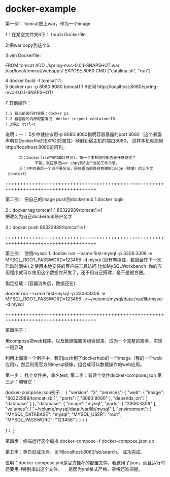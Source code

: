 # docker-example
第一例：
tomcat放上war，作为一个image

1：在某空文件夹6下：
touch Dockerfile

2:把war copy到这个6.

3:vim Dockerfile:

FROM tomcat
ADD ./spring-mvc-0.0.1-SNAPSHOT.war  /usr/local/tomcat/webapps/
EXPOSE 8080
CMD ["catalina.sh", "run"]

4 docker build -t tomcat1:1 .  
5 docker run -p 8080:8080 tomcat1:1
6访问 http://localhost:8080/spring-mvc-0.0.1-SNAPSHOT/

7 其他操作：
    
    7.1 看当前运行的容器：docker ps
    7.2 看容器的内部配置情况：docker inspect containerID
    7.3停止 ctrl+c

说明：一： 5步中就应该用-p 8080:8080指明容器暴露的port 8080（这个暴露声明在Dockerfile的EXPOSE属性）映射到宿主机的端口8080，
           这样本机就能用http://localhost:8080访问到。
       
          二：Dockerfile中的ADD(拷贝)，第一个本机路径能否是任意路径？
                 不能，就应该把war copy到6这个当前工作目录。
          三：4中的最后一个点不要忘记，是根据当前路径构建新image（镜像）的上下文（context）
          
 +++++++++++++++++++++++++++++++++++++++++++++++++++++++++++++++++++++++++++++++++++++
 
 
 
 
第二例：
把自己的image push到dockerhub
1:docker login

2：docker tag tomcat1:1    86322989/tomcat1:v1  
      把改名为自己dockerhub账户名字

3：docker push 86322989/tomcat1:v1          

+++++++++++++++++++++++++++++++++++++++++++++++++++++++++++++++++++++++++++++++++++++

第三例：
使用mysql:
1:
docker run --name first-mysql -p 3306:3306 -e MYSQL\_ROOT\_PASSWORD=123456 -d mysql
(没有卷挂载，数据会在下一次启动时消失)
2:使用本地安装的客户端工具访问
比如MySQLWorkbench
  你的应用程序就可以使用这个数据库开发了，还不用自己搭建，是不是很方便。


指定挂载：(容器消失后，数据还在)

docker run --name first-mysql -p 3306:3306 -e MYSQL\_ROOT\_PASSWORD=123456   -v ~/volume/mysql/data:/var/lib/mysql -d mysql

+++++++++++++++++++++++++++++++++++++++++++++++++++++++++++++++++++++++++++++++++++++

第四例子：

用compose把web程序，以及数据库服务组合起来，成为一个完整的服务，实现一键启动


利用上面第一个例子中，我们push到了dockerhub的一个image（我的一个web应用），然后利用官方的mysql镜像，组合成可以数据操作的web应用。

第一步： 找个文件夹，命名test;
第二步：新建个文件docker-compose.json
第三步：编辑它：

docker-compose.json例子：
{
    "version": "3",
    "services": {
        "web": {
            "image": "86322989/tomcat-sb:1",
            "ports": [
                "8080:8080"
            ],
            "depends_on": [
                "database"
            ]
        },
        "database": {
            "image": "mysql",
            "ports": [
                "3306:3306"
            ],
            "volumes": [
                "~/volume/mysql/data:/var/lib/mysql"
            ],
            "environment": {
                "MYSQL_DATABASE": "mysql",
                "MYSQL_USER": "root",
                "MYSQL_PASSWORD": "123456"
            }
        }
    }
}



}：
}

第四步：终端运行这个编排  docker-compose -f docker-compose.json up

第五步：等启动成功后，访问localhost:8080/sb/search。 成功完成。

说明：docker-compose.yml是官方推荐的配置文件，我这用了json，而且运行时还要用-f特别指出这个文件。 
     是因为yml格式严格，空格还难把握。



